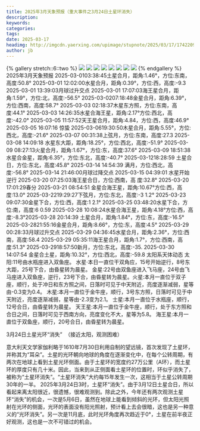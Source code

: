 ```yaml
---
title: 2025年3月天象预报（重大事件之3月24日土星环消失）
description: 
keywords: 
categories: 
tags: 
date: 2025-03-17
headimg: http://imgcdn.yaerxing.com/upimage/stupnote/2025/03/17/1742209456_17975317_8336.jpg
author: jb
---
```


{% gallery stretch::6::two %}
![](https://imgcdn.yaerxing.com/upimage/stupnote/2025/03/17/1742209456_17975317_8336.jpg)
![](https://imgcdn.yaerxing.com/upimage/stupnote/2025/03/17/1742209457_17975317_2041.jpg)
![](https://imgcdn.yaerxing.com/upimage/stupnote/2025/03/17/1742209457_17975317_3871.jpg)
![](https://imgcdn.yaerxing.com/upimage/stupnote/2025/03/17/1742209458_17975317_8214.jpg)
![](https://imgcdn.yaerxing.com/upimage/stupnote/2025/03/17/1742209458_17975317_2642.jpg)
![](https://imgcdn.yaerxing.com/upimage/stupnote/2025/03/17/1742209459_17975317_5662.jpg)
![](https://imgcdn.yaerxing.com/upimage/stupnote/2025/03/17/1742209460_17975317_4673.jpg)
![](https://imgcdn.yaerxing.com/upimage/stupnote/2025/03/17/1742210921_17975317_2165.jpg)
{% endgallery %}
2025年3月天象预报
2025-03-0103:38:45土星合月，距角:1.46°，方位:东南，高度:50.8°
2025-03-01 12:02:00水星合月，距角:0.39°，方位:西，高度:-9.3
2025-03-01 13:39:03月球过升交点
2025-03-01 17:07:03海王星合月，距角:1.59°，方位:北，高度:-56.5°
2025-03-0207:18:48金星合月，距角:6.39°，方位:西南，高度:58.7°
2025-03-03 02:18:37木星东方照，方位:东南，高度:44.1°
2025-03-03 14:26:35水星合海王星，距角:2.17°方位:西北，高度:-42.0°
2025-03-05 11:57:52天王星合月，距角:4.84，方位:西，高度:46.9°
2025-03-05 16:07:16 惊蛰
2025-03-0619:30:50木星合月，距角:5.55°，方位:西北，高度:-21.6°
2025-03-07 00:31:38上弦月，方位:东南，高度:27.3
2025-03-08 14:09:18 水星东大距，距角:18.25°，方位:西北，高度:-51.9°
2025-03-09 08:27:13火星合月，距角:1.67°，方位:东，高度:37.6°
2025-03-09 18:51:38 水星合金星，距角:6.35°，方位:东北，高度:-40.7°
2025-03-1218:28:59 土星合日，方位:东北，高度:45.8°
2025-03-14 14:54:39 满月，方位:西北，高度:-56.8°
2025-03-14 21:46:00月球过降交点
2025-03-15 04:39:01 水星开始逆行
2025-03-20 07:25:03海王星合日，方位:西南，高
度:32.8°
2025-03-20 17:01:29春分
2025-03-21 08:54:51 金星合海王星，距角:10.67°方位:西，高度:13.0°
2025-03-2219:29:27下弦月，方位:东北，高度:-3
1.2°
2025-03-23 09:07:30金星下合，方位:西，高度:1
2.1°
2025-03-25 03:48:20水星下合，方位:南，高度:6
0.59
2025-03-28 10:08:24水星合海王星，距角:4.18°方位:西，高度:-8.3°2025-03-28 20:14:39 土星合月，距角:1.84°，方位:东，高度:-16.5°
2025-03-2821:55:16金星合月，距角:8.66°，方位:东，高度:4.5°
2025-03-29 00:28:33月球过升交点
2025-03-29 04:36:45水星合月，距角:2.36°，方位:西南，高度:58.4
2025-03-29 05:35:11海王星合月，距角:1.7°，方位:西南，高度:51.3°
2025-03-2918:57:50新月，方位:东北，高度:-35.
2025-03-30 14:07:54 金星合土星，距角:10.32°，方位:西北，高度:-59.8
太阳系天体动态
太阳:11号由水瓶座进入双鱼座。
水星·本日一直位干双角应，15号开始逆行，8号东大距，25号下合，由昏星转为晨星。
金星:22号由双鱼座进入飞马座，24号由飞马座进入双鱼座，逆行，23号下合，由昏星转为晨星。火星:本月一直位于双子座，顺行，处于冲日和东方照之间，日落时可见于中天附近，亮度逐渐减弱，星等由-0.3变为0.4。
木星:本月一直位于金牛座，顺行，3号东方照，日落时可见于中天附近，亮度逐渐减弱，星等由-2.3变为2.1。
士星:本月一直位于水瓶座，顺行，12号合日，由昏星转为晨星。
天王星:本月一直位于金牛座，顺行，处于东方照和合日之间，日落时可见于西南方向，亮度变化不大，星等为5.8。
海王星:本月一直位于双鱼座，顺行，20号合日，由昏星转为晨星。


3月24日土星光环“消失”  （接近太阳，观测困难）

意大利天文学家伽利略于1610年7月30日利用自制的望远镜，首次发现了土星环，并称其为“耳朵”。土星的光环朝向地球的角度在逐渐变化中，在每个公转周期，有两次在地球上看到土星光环侧面。由于土星环的宽度约27万公里（A环），而土星环的厚度只有几十米。因此，当来到从正侧面看土星环的位置时，环似乎消失了，被称为“土星环消失”。“土星环消失”大约每15年发生一次，这相当于土星公转周期30年的一半。
2025年3月24日3时，土星环“消失”。由于3月12日土星合日，所以看起来离太阳很近，很遗憾，很难观测到。除此之外，今年还有两次观测土星环“消失”的机会，一次是5月6日，虽然在地球上能看到倾斜的光环，但太阳光照射在光环的侧面，光环的表面没有阳光照射，预计看上去会很暗，这也是另一种意义的“光环消失”。另一次是11月底，此时光环角度再次趋近于0°，土星在前半夜正好观测，这也是一次不可错过的机会。
